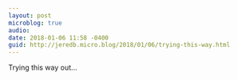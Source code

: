```yaml
---
layout: post
microblog: true
audio: 
date: 2018-01-06 11:58 -0400
guid: http://jeredb.micro.blog/2018/01/06/trying-this-way.html
---
```

Trying this way out…

